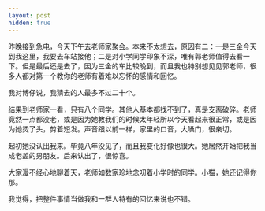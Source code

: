 ```yaml
---
layout: post
hidden: true
---
```

昨晚接到急电，今天下午去老师家聚会。本来不太想去，原因有二：一是三金今天到我这里，我要去车站接他；二是对小学同学印象不深，唯有郭老师值得去看一下。但是最后还是去了，因为三金的车比较晚到，而且我也特别想见见郭老师，很多人都对第一个教你的老师有着难以忘怀的感情和回忆。

我对博仔说，我猜去的人最多不过二十个。

结果到老师家一看，只有八个同学。其他人基本都找不到了，真是支离破碎。老师竟然一点都没老，或是因为她教我们的时候太年轻所以今天看起来很正常，或是因为她烫了头，剪着短发。声音跟以前一样，家里的口音，大嗓门，很亲切。

起初她没认出我来。毕竟八年没见了，而且我变化好像也很大。她居然开始把我当成老盖的男朋友。后来认出了，很惊喜。

大家漫不经心地聊着天，老师如数家珍地念叨着小学时的同学。小猫，她还记得你那。

我觉得，把整件事情当做我和一群人特有的回忆来说也不错。